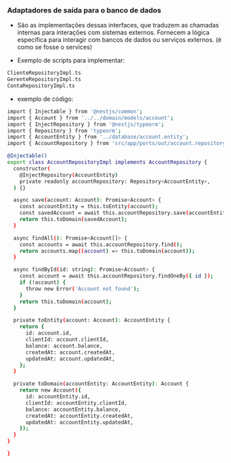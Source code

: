 <h3>Adaptadores de saída para o banco de dados</h3>

- São as implementações dessas interfaces, que traduzem as chamadas internas para interações com sistemas externos. Fornecem a lógica específica para interagir com bancos de dados ou serviços externos. (é como se fosse o services)

- Exemplo de scripts para implementar:

```bash
ClienteRepositoryImpl.ts
GerenteRepositoryImpl.ts
ContaRepositoryImpl.ts
```

- exemplo de código:

```bash
import { Injectable } from '@nestjs/common';
import { Account } from '../../domain/models/account';
import { InjectRepository } from '@nestjs/typeorm';
import { Repository } from 'typeorm';
import { AccountEntity } from '../database/account.entity';
import { AccountRepository } from 'src/app/ports/out/account.repository';

@Injectable()
export class AccountRepositoryImpl implements AccountRepository {
  constructor(
    @InjectRepository(AccountEntity)
    private readonly accountRepository: Repository<AccountEntity>,
  ) {}

  async save(account: Account): Promise<Account> {
    const accountEntity = this.toEntity(account);
    const savedAccount = await this.accountRepository.save(accountEntity);
    return this.toDomain(savedAccount);
  }

  async findAll(): Promise<Account[]> {
    const accounts = await this.accountRepository.find();
    return accounts.map((account) => this.toDomain(account));
  }

  async findById(id: string): Promise<Account> {
    const account = await this.accountRepository.findOneBy({ id });
    if (!account) {
      throw new Error('Account not found');
    }
    return this.toDomain(account);
  }

  private toEntity(account: Account): AccountEntity {
    return {
      id: account.id,
      clientId: account.clientId,
      balance: account.balance,
      createdAt: account.createdAt,
      updatedAt: account.updatedAt,
    };
  }

  private toDomain(accountEntity: AccountEntity): Account {
    return new Account({
      id: accountEntity.id,
      clientId: accountEntity.clientId,
      balance: accountEntity.balance,
      createdAt: accountEntity.createdAt,
      updatedAt: accountEntity.updatedAt,
    });
  }
}

}
```
